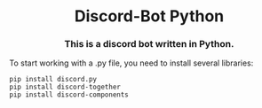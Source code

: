 <h1 align="center">Discord-Bot Python 
<h3 align="center">This is a discord bot written in Python.</h3>
 
<p dir="auto">To start working with a .py file, you need to install several libraries:</p>
<pre class="notranslate">
<code>pip install discord.py</code>
<code>pip install discord-together</code>
<code>pip install discord-components</code>
</pre>
